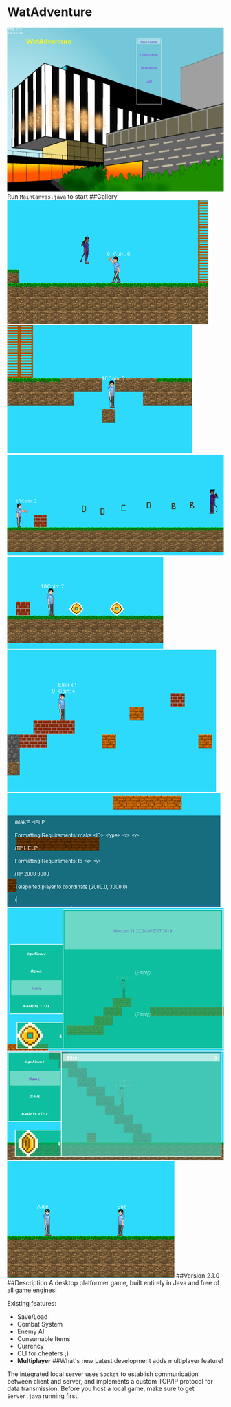 WatAdventure
======
![Main](images/main.png)
Run `MainCanvas.java` to start
##Gallery
![MeleeAttack](images/1.png)
![Trap](images/2.png)
![RangedAttack](images/3.png)
![Loot](images/4.png)
![Challenge](images/5.png)
![CLI](images/6.png)
![Save/Load](images/7.png)
![ItemMenu](images/8.png)
![Multiplayer](images/9.png)
##Version
2.1.0
##Description
A desktop platformer game, built entirely in Java and free of all game engines!

Existing features:
* Save/Load
* Combat System
* Enemy AI
* Consumable Items
* Currency
* CLI for cheaters ;)
* **Multiplayer**
##What's new
Latest development adds multiplayer feature!

The integrated local server uses `Socket` to establish communication between client and server, and implements 
a custom TCP/IP protocol for data transmission. Before you host a local game, make sure to get `Server.java` 
running first.